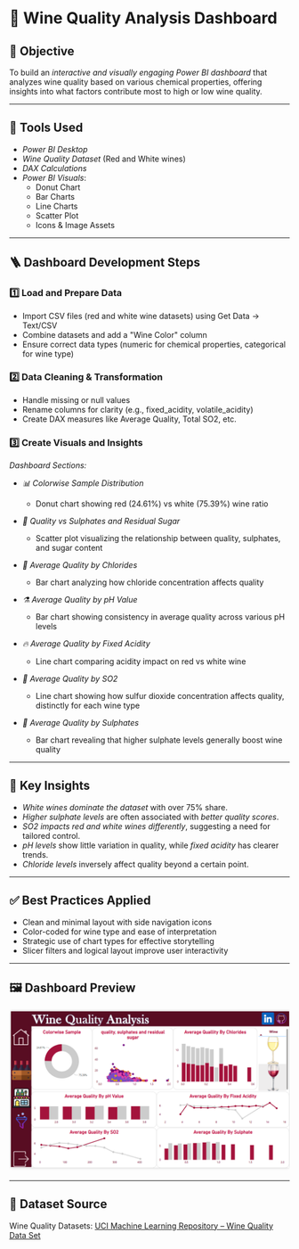 # 🍷 Wine Quality Analysis Dashboard

## 🎯 Objective

To build an *interactive and visually engaging Power BI dashboard* that analyzes wine quality based on various chemical properties, offering insights into what factors contribute most to high or low wine quality.

---

## 🧰 Tools Used

- *Power BI Desktop*
- *Wine Quality Dataset* (Red and White wines)
- *DAX Calculations*
- *Power BI Visuals*:
  - Donut Chart
  - Bar Charts
  - Line Charts
  - Scatter Plot
  - Icons & Image Assets

---

## 🪜 Dashboard Development Steps

### 1️⃣ Load and Prepare Data

- Import CSV files (red and white wine datasets) using Get Data → Text/CSV
- Combine datasets and add a "Wine Color" column
- Ensure correct data types (numeric for chemical properties, categorical for wine type)

### 2️⃣ Data Cleaning & Transformation

- Handle missing or null values
- Rename columns for clarity (e.g., fixed_acidity, volatile_acidity)
- Create DAX measures like Average Quality, Total SO2, etc.

### 3️⃣ Create Visuals and Insights

*Dashboard Sections:*

- *📊 Colorwise Sample Distribution*
  - Donut chart showing red (24.61%) vs white (75.39%) wine ratio

- *🔬 Quality vs Sulphates and Residual Sugar*
  - Scatter plot visualizing the relationship between quality, sulphates, and sugar content

- *🧂 Average Quality by Chlorides*
  - Bar chart analyzing how chloride concentration affects quality

- *⚗ Average Quality by pH Value*
  - Bar chart showing consistency in average quality across various pH levels

- *🔥 Average Quality by Fixed Acidity*
  - Line chart comparing acidity impact on red vs white wine

- *🧪 Average Quality by SO2*
  - Line chart showing how sulfur dioxide concentration affects quality, distinctly for each wine type

- *🧂 Average Quality by Sulphates*
  - Bar chart revealing that higher sulphate levels generally boost wine quality

---

## 📌 Key Insights

- *White wines dominate the dataset* with over 75% share.
- *Higher sulphate levels* are often associated with *better quality scores*.
- *SO2 impacts red and white wines differently*, suggesting a need for tailored control.
- *pH levels* show little variation in quality, while *fixed acidity* has clearer trends.
- *Chloride levels* inversely affect quality beyond a certain point.

---

## ✅ Best Practices Applied

- Clean and minimal layout with side navigation icons
- Color-coded for wine type and ease of interpretation
- Strategic use of chart types for effective storytelling
- Slicer filters and logical layout improve user interactivity

---

## 🖼 Dashboard Preview

![Wine Quality Dashboard](./pic.png)

---

## 📁 Dataset Source

Wine Quality Datasets: [UCI Machine Learning Repository – Wine Quality Data Set]((https://www.kaggle.com/datasets/ruthgn/wine-quality-data-set-red-white-wine/data))
